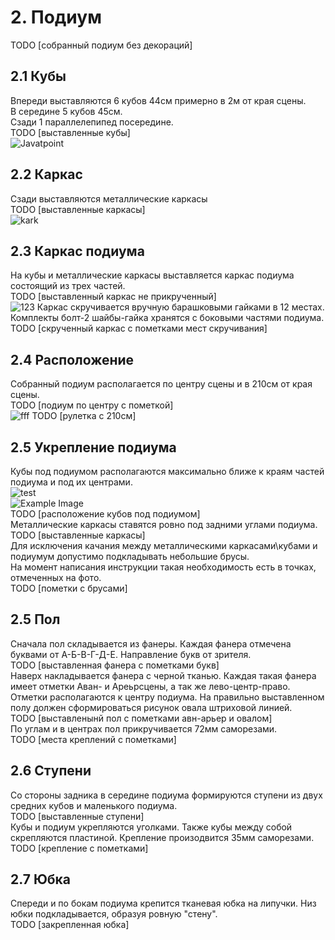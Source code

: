 # 2. Подиум
TODO [собранный подиум без декораций]
## 2.1 Кубы
Впереди выставляются 6 кубов 44см примерно в 2м от края сцены.\
В середине 5 кубов 45см.\
Сзади 1 параллелепипед посередине.\
TODO [выставленные кубы]\
![Javatpoint](https://drive.usercontent.google.com/download?id=1jOMPZPZsxZYLQGpwGzdmFU1dG7n1IjOx&export=view&authuser=0)  
## 2.2 Каркас
Сзади выставляются металлические каркасы\
TODO [выставленные каркасы]\
![kark](https://drive.google.com/uc?export=view&id=1jOMPZPZsxZYLQGpwGzdmFU1dG7n1IjOx)
## 2.3 Каркас подиума
На кубы и металлические каркасы выставляется каркас подиума состоящий из трех частей.\
TODO [выставленный каркас не прикрученный]\
![123](https://i.ytimg.com/an_webp/25N0R1KnXVs/mqdefault_6s.webp?du=3000&sqp=CIKe3LIG&rs=AOn4CLCpN_NlY826O-8kTQKQwWgVJGftgA)
Каркас скручивается вручную барашковыми гайками в 12 местах. Комплекты болт-2 шайбы-гайка хранятся с боковыми частями подиума.\
TODO [скрученный каркас с пометками мест скручивания]
## 2.4 Расположение
Собранный подиум располагается по центру сцены и в 210см от края сцены.\
TODO [подиум по центру с пометкой]\
![fff](https://drive.usercontent.google.com/download?id=1jOMPZPZsxZYLQGpwGzdmFU1dG7n1IjOx)
TODO [рулетка с 210см]
## 2.5 Укрепление подиума
Кубы под подиумом располагаются максимально ближе к краям частей подиума и под их центрами.\
![test](https://drive.usercontent.google.com/download?id=1rCL6yh2dEs_wEI4aI2WoavFJqBi2JnkW)\
![Example Image](https://drive.google.com/uc?id=1rCL6yh2dEs_wEI4aI2WoavFJqBi2JnkW)\
TODO [расположение кубов под подиумом]\
Металлические каркасы ставятся ровно под задними углами подиума.\
TODO [выставленные каркасы]\
Для исключения качания между металлическими каркасами\кубами и подиумум допустимо подкладывать небольшие брусы.\
На момент написания инструкции такая необходимость есть в точках, отмеченных на фото.\
TODO [пометки с брусами]
## 2.5 Пол
Сначала пол складывается из фанеры. Каждая фанера отмечена буквами от А-Б-В-Г-Д-E. Направление букв от зрителя.\
TODO [выставленная фанера с пометками букв]\
Наверх накладывается фанера с черной тканью. Каждая такая фанера имеет отметки Аван- и Ареьрсцены, а так же лево-центр-право. Отметки располагаются к центру подиума. На правильно выставленном полу должен сформироваться рисунок овала штриховой линией.\
TODO [выставленынй пол с пометками авн-арьер и овалом]\
По углам и в центрах пол прикручивается 72мм саморезами.\
TODO [места креплений с пометками]
## 2.6 Ступени
Со стороны задника в середине подиума формируются ступени из двух средних кубов и маленького подиума.\
TODO [выставленные ступени]\
Кубы и подиум укрепляются уголками. Также кубы между собой скрепляются пластиной. Крепление произодвится 35мм саморезами.\
TODO [крепление с пометками]
## 2.7 Юбка
Спереди и по бокам подиума крепится тканевая юбка на липучки. Низ юбки подкладывается, образуя ровную "стену".\
TODO [закрепленная юбка]